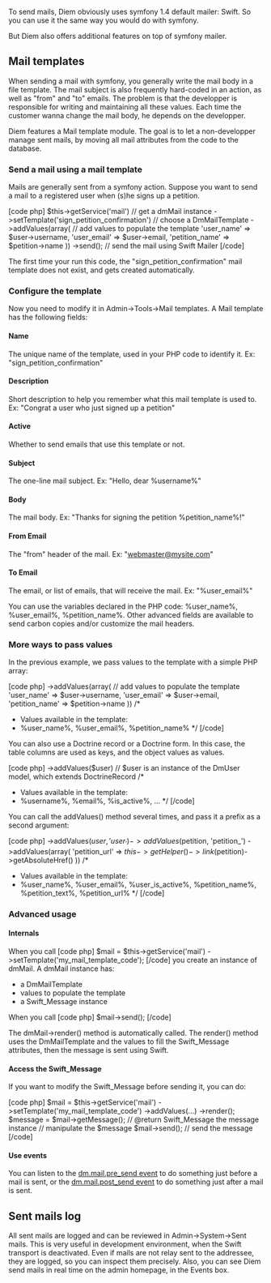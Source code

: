 To send mails, Diem obviously uses symfony 1.4 default mailer: Swift.
So you can use it the same way you would do with symfony.

But Diem also offers additional features on top of symfony mailer.

## Mail templates
When sending a mail with symfony, you generally write the mail body in a file template.
The mail subject is also frequently hard-coded in an action, as well as "from" and "to" emails.
The problem is that the developper is responsible for writing and maintaining all these values.
Each time the customer wanna change the mail body, he depends on the developper.

Diem features a Mail template module.
The goal is to let a non-developper manage sent mails, by moving all mail attributes from the code to the database.

### Send a mail using a mail template

Mails are generally sent from a symfony action.
Suppose you want to send a mail to a registered user when (s)he signs up a petition.

[code php]
$this->getService('mail')                   // get a dmMail instance
->setTemplate('sign_petition_confirmation') // choose a DmMailTemplate
->addValues(array(                          // add values to populate the template
  'user_name'       => $user->username,
  'user_email'      => $user->email,
  'petition_name'   => $petition->name
))
->send();                                   // send the mail using Swift Mailer
[/code]

The first time your run this code, the "sign_petition_confirmation" mail template does not exist, and gets created automatically.

### Configure the template

Now you need to modify it in Admin->Tools->Mail templates. A Mail template has the following fields:

#### Name
The unique name of the template, used in your PHP code to identify it.
Ex: "sign_petition_confirmation"

#### Description
Short description to help you remember what this mail template is used to.
Ex: "Congrat a user who just signed up a petition"

#### Active
Whether to send emails that use this template or not.

#### Subject
The one-line mail subject.
Ex: "Hello, dear %username%"

#### Body
The mail body.
Ex: "Thanks for signing the petition %petition_name%!"

#### From Email
The "from" header of the mail.
Ex: "webmaster@mysite.com"

#### To Email
The email, or list of emails, that will receive the mail.
Ex: "%user_email%"

You can use the variables declared in the PHP code: %user_name%, %user_email%, %petition_name%.
Other advanced fields are available to send carbon copies and/or customize the mail headers.

### More ways to pass values

In the previous example, we pass values to the template with a simple PHP array:

[code php]
->addValues(array(                          // add values to populate the template
  'user_name'       => $user->username,
  'user_email'      => $user->email,
  'petition_name'   => $petition->name
))
/*
 * Values available in the template:
 * %user_name%, %user_email%, %petition_name%
 */
[/code]

You can also use a Doctrine record or a Doctrine form.
In this case, the table columns are used as keys, and the object values as values.

[code php]
->addValues($user) // $user is an instance of the DmUser model, which extends DoctrineRecord
/*
 * Values available in the template:
 * %username%, %email%, %is_active%, ...
 */
[/code]

You can call the addValues() method several times, and pass it a prefix as a second argument:

[code php]
->addValues($user, 'user_')
->addValues($petition, 'petition_')
->addValues(array(
  'petition_url' => $this->getHelper()->link($petition)->getAbsoluteHref()
))
/*
 * Values available in the template:
 * %user_name%, %user_email%, %user_is_active%, %petition_name%, %petition_text%, %petition_url%
 */
[/code]

### Advanced usage

#### Internals

When you call
[code php]
$mail = $this->getService('mail')
->setTemplate('my_mail_template_code');
[/code]
you create an instance of dmMail. A dmMail instance has:
- a DmMailTemplate
- values to populate the template
- a Swift_Message instance

When you call
[code php]
$mail->send();
[/code]

The dmMail->render() method is automatically called.
The render() method uses the DmMailTemplate and the values to fill the Swift_Message attributes, then the message is sent using Swift.

#### Access the Swift_Message

If you want to modify the Swift_Message before sending it, you can do:

[code php]
$mail = $this->getService('mail')
->setTemplate('my_mail_template_code')
->addValues(...)
->render();
$message = $mail->getMessage(); // @return Swift_Message the message instance
// manipulate the $message
$mail->send(); // send the message
[/code]

#### Use events

You can listen to the [dm.mail.pre_send event](page:30#events-list:core-events:dm-mail-pre_send) to do something just before a mail is sent, or the [dm.mail.post_send event](page:30#events-list:core-events:dm-mail-post_send) to do something just after a mail is sent.

## Sent mails log

All sent mails are logged and can be reviewed in Admin->System->Sent mails.
This is very useful in development environment, when the Swift transport is deactivated.
Even if mails are not relay sent to the addressee, they are logged, so you can inspect them precisely.
Also, you can see Diem send mails in real time on the admin homepage, in the Events box.